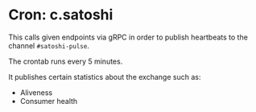 # Cron: c.satoshi

This calls given endpoints via gRPC in order to publish heartbeats to the channel `#satoshi-pulse`.

The crontab runs every 5 minutes.

It publishes certain statistics about the exchange such as:

- Aliveness
- Consumer health
